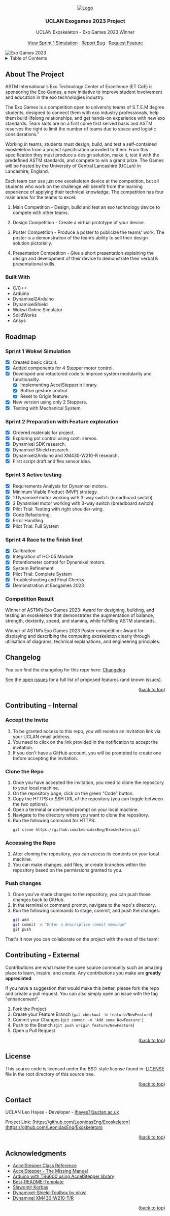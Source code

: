 <a name="readme-top"></a>

<!-- PROJECT SHIELDS -->
<!--
*** Project Shields will go here once the project is publically available.
-->

<!-- PROJECT LOGO -->
<div align="center">
  <a href="https://github.com/LeonidasEng/Exoskeleton/">
    <img src="images/project-logo.png" alt="Logo">
  </a>
  <h3 align="center">UCLAN Exogames 2023 Project</h3>

  <p align="center">
    UCLAN Exoskeleton - Exo Games 2023 Winner
    <br />
    <br />
    <a href="https://wokwi.com/projects/365491902229667841">View Sprint 1 Simulation</a>
    ·
    <a href="https://github.com/LeonidasEng/Exoskeleton/issues">Report Bug</a>
    ·
    <a href="https://github.com/LeonidasEng/Exoskeleton/issues">Request Feature</a>
  </p>
</div>

<img src="images/Exo_Games_Event.png" alt="Exo Games 2023">

<!-- TABLE OF CONTENTS -->
<details>
  <summary>Table of Contents</summary>
  <ol>
    <li>
      <a href="#about-the-project">About The Project</a>
      <ul>
        <li><a href="#built-with">Built With</a></li>
      </ul>
    </li>
    <li><a href="#roadmap">Roadmap</a></li>
    	  <ul>
        <li><a href="#sprint-1-wokwi-simulation">Sprint 1 Wokwi Simulation</a></li>
        <li><a href="#sprint-2-preparation-with-feature-exploration">Sprint 2 Preparation with Feature exploration</a></li>
        <li><a href="#sprint3-sprint-3-active-testing">Sprint 3 Active testing</a></li>
        <li><a href="#sprint4-race-to-the-finish-line!">Sprint 4 Race to the finish line!</a></li>
      </ul>
	  </li>
    <li><a href="#changelog">Changelog</a></li>
    <li><a href="#contributing-internal">Contributing - Internal</a></li>
    <li><a href="#contributing-external">Contributing - External</a></li>
    <li><a href="#license">License</a></li>
    <li><a href="#contact">Contact</a></li>
    <li><a href="#acknowledgments">Acknowledgments</a></li>
  </ol>
</details>


<!-- ABOUT THE PROJECT -->
## About The Project
ASTM International’s Exo Technology Center of Excellence (ET CoE) is sponsoring the Exo Games, a new initiative to improve student involvement and education in the exo technologies industry.

The Exo Games is a competition open to university teams of S.T.E.M degree students, designed to connect them with exo industry professionals, help them build lifelong relationships, and get hands-on experience with new exo standards.  Team slots are on a first come first served basis and ASTM reserves the right to limit the number of teams due to space and logistic considerations."

Working in teams, students must design, build, and test a self-contained exoskeleton from a project specification provided to them. From this specification they must produce a design solution, make it, test it with the predefined ASTM standards, and compete to win a grand prize. The Games will be hosted by the University of Central Lancashire (UCLan) in Lancashire, England.

Each team can use just one exoskeleton device at the competition, but all students who work on the challenge will benefit from the learning experience of applying their technical knowledge. The competition has four main areas for the teams to excel:

1. Main Competition - Design, build and test an exo technology device to compete with other teams.

2. Design Competition - Create a virtual prototype of your device.

3. Poster Competition - Produce a poster to publicize the teams’ work. The poster is a demonstration of the team’s ability to sell their design solution pictorially.

4. Presentation Competition - Give a short presentation explaining the design and development of their device to demonstrate their verbal & presentational skills.

### Built With
* C/C++
* Arduino
* Dynamixel2Arduino
* DynamixelShield
* Wokwi Online Simulator
* SolidWorks
* Ansys


<!-- ROADMAP AND CHANGELOG -->
## Roadmap
### Sprint 1 Wokwi Simulation
- [x] Created basic circuit.
- [x] Added components for 4 Stepper motor control.
- [x] Developed and refactored code to improve system modularity and functionality.
	- [x] Implementing AccelStepper.h library.
	- [x] Button gesture control.
	- [x] Reset to Origin feature.
- [x] New version using only 2 Steppers.
- [x] Testing with Mechanical System.
### Sprint 2 Preparation with Feature exploration
- [x] Ordered materials for project.
- [x] Exploring pot control using cont. servos.
- [x] Dynamixel SDK research.
- [x] Dynamixel Shield research.
- [x] Dynamixel2Arduino and XM430-W210-R research.
- [x] First script draft and flex sensor idea. 
### Sprint 3 Active testing
- [x] Requirements Analysis for Dynamixel motors.
- [x] Minimum Viable Product (MVP) strategy.
- [x] 1 Dynamixel motor working with 3-way switch (breadboard switch).
- [x] 2 Dynamixel motor working with 3-way switch (breadboard switch). 
- [x] Pilot Trial: Testing with right shoulder-wing.
- [x] Code Refactoring.
- [x] Error Handling.
- [x] Pilot Trial: Full System
### Sprint 4 Race to the finish line!
- [x] Calibration
- [x] Integration of HC-05 Module
- [x] Potentiometer control for Dynamixel motors.
- [x] System Refinement
- [x] Pilot Trial: Complete System
- [x] Troubleshooting and Final Checks
- [x] Demonstration at Exogames 2023  

### Competition Result
Winner of ASTM’s Exo Games 2023: Award for designing, building, and testing an exoskeleton that demonstrates the augmentation of balance, strength, dexterity, speed, and stamina, while fulfilling ASTM standards.

Winner of ASTM’s Exo Games 2023 Poster competition: Award for displaying and describing the competing exoskeleton clearly through utilisation of diagrams, technical explanations, and engineering principles.

## Changelog
You can find the changelog for this repo here: [Changelog](https://github.com/LeonidasEng/Exoskeleton/blob/main/CHANGELOG.md)

See the [open issues](https://github.com/LeonidasEng/Exoskeleton/issues) for a full list of proposed features (and known issues).

<p align="right">(<a href="#readme-top">back to top</a>)</p>

<!-- CONTRIBUTING -->
## Contributing - Internal
### Accept the Invite
1. To be granted access to this repo, you will receive an invitation link via your UCLAN email address.
2. You need to click on the link provided in the notification to accept the invitation.
3. If you don't have a GitHub account, you will be prompted to create one before accepting the invitation.

### Clone the Repo
1. Once you have accepted the invitation, you need to clone the repository to your local machine.
2. On the repository page, click on the green "Code" button.
3. Copy the HTTPS or SSH URL of the repository (you can toggle between the two options).
4. Open a terminal or command prompt on your local machine.
5. Navigate to the directory where you want to clone the repository.
6. Run the following command for HTTPS:
    ```sh
    git clone https://github.com/LeonidasEng/Exoskeleton.git
    ```
### Accessing the Repo
1. After cloning the repository, you can access its contents on your local machine.
2. You can make changes, add files, or create branches within the repository based on the permissions granted to you.

### Push changes
1. Once you've made changes to the repository, you can push those changes back to GitHub.
2. In the terminal or command prompt, navigate to the repo's directory.
3. Run the following commands to stage, commit, and push the changes:
    ```sh
    git add .
    git commit -m "Enter a descriptive commit message"
    git push
    ```
That's it now you can collaborate on the project with the rest of the team!

## Contributing - External

Contributions are what make the open source community such an amazing place to learn, inspire, and create. Any contributions you make are **greatly appreciated**.

If you have a suggestion that would make this better, please fork the repo and create a pull request. You can also simply open an issue with the tag "enhancement".

1. Fork the Project
2. Create your Feature Branch (`git checkout -b feature/NewFeature`)
3. Commit your Changes (`git commit -m 'Add some NewFeature'`)
4. Push to the Branch (`git push origin feature/NewFeature`)
5. Open a Pull Request

<p align="right">(<a href="#readme-top">back to top</a>)</p>

<!-- LICENSE -->
## License
This source code is licensed under the BSD-style license found in: [LICENSE](https://github.com/LeonidasEng/Exoskeleton/blob/main/LICENSE) file in the root directory of this source tree.

<p align="right">(<a href="#readme-top">back to top</a>)</p> 

<!-- CONTACT -->
## Contact
UCLAN
Leo Hayes - Developer - lhayes7@uclan.ac.uk

Project Link: [https://github.com/LeonidasEng/Exoskeleton](https://github.com/LeonidasEng/Exoskeleton)

<p align="right">(<a href="#readme-top">back to top</a>)</p>

<!-- ACKNOWLEDGMENTS -->
## Acknowledgments
* [AccelStepper Class Reference](https://www.airspayce.com/mikem/arduino/AccelStepper/classAccelStepper.html)
* [AccelStepper - The Missing Manual](https://hackaday.io/project/183279-accelstepper-the-missing-manual/details)
* [Arduino with TB6600 using AccelStepper library](https://curiousscientist.tech/blog/arduino-accelstepper-tb6600-walkthrough)
* [Best-README-Template](https://github.com/othneildrew/Best-README-Template)
* [Slawomir Korbas](https://www.youtube.com/@slawomirkorbas)
* [Dynamixel-Shield-Toolbox by nikwl](https://github.com/nikwl/dynamixel-shield-toolbox)
* [Dynamixel XM430-W210-T/R](https://emanual.robotis.com/docs/en/dxl/x/xm430-w210/)

<p align="right">(<a href="#readme-top">back to top</a>)</p>





<!-- MARKDOWN LINKS & IMAGES -->
<!--
*** Shields to be added when project is public:
*** [contributors-shield]: 
*** [contributors-url]: 
*** [forks-shield]: 
*** [forks-url]:
*** [stars-shield]: 
*** [stars-url]: 
*** [issues-shield]: 
*** [issues-url]: 
*** [license-shield]: 
*** [license-url]: 
*** [linkedin-shield]: 
*** [linkedin-url]: 
*** [project-banner]: 

-->